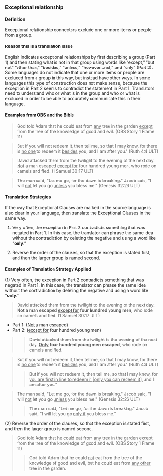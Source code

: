### Exceptional relationship 

#### Definition

Exceptional relationship connectors exclude one or more items or people from a group. 

#### Reason this is a translation issue

 English indicates exceptional relationships by first describing a group (Part 1) and then stating what is not in that group using words like “except,” “but not” “other than,” “besides,” “unless,” “however…not,” and “only” (Part 2). Some languages do not indicate that one or more items or people are excluded from a group in this way, but instead have other ways. In some languages this type of construction does not make sense, because the exception in Part 2 seems to contradict the statement in Part 1. Translators need to understand who or what is in the group and who or what is excluded in order to be able to accurately communicate this in their language.

#### Examples from OBS and the Bible

> God told Adam that he could eat from <u>any</u> tree in the garden <u>except</u> from the tree of the knowledge of good and evil.  (OBS Story 1 Frame 11)

> But if you will not redeem it, then tell me, so that I may know, for there is <u>no one</u> to redeem it <u>besides</u> you, and I am after you." (Ruth 4:4 ULT)

> David attacked them from the twilight to the evening of the next day. <u>Not</u> a man escaped <u>except for</u> four hundred young men, who rode on camels and fled. (1 Samuel 30:17 ULT)

> The man said, "Let me go, for the dawn is breaking." Jacob said, "I will <u>not</u> let you go <u>unless</u> you bless me." (Genesis 32:26 ULT)

#### Translation Strategies

If the way that Exceptional Clauses are marked in the source language is also clear in your language, then translate the Exceptional Clauses in the same way. 

1. Very often, the exception in Part 2 contradicts something that was negated in Part 1. In this case, the translator can phrase the same idea without the contradiction by deleting the negative and using a word like “**only**.”  

2. Reverse the order of the clauses, so that the exception is stated first, and then the larger group is named second.

#### Examples of Translation Strategy Applied

(1) Very often, the exception in Part 2 contradicts something that was negated in Part 1. In this case, the translator can phrase the same idea without the contradiction by deleting the negative and using a word like “**only**.” 

> David attacked them from the twilight to the evening of the next day. **Not a man escaped <u>except for</u> four hundred young men**, who rode on camels and fled. (1 Samuel 30:17 ULT)

* Part 1: (<u>Not</u> a man escaped) 
* Part 2: (<u>except for</u> four hundred young men)

>> David attacked them from the twilight to the evening of the next day. **<u>Only</u> four hundred young men escaped**, who rode on camels and fled. 

> But if you will not redeem it, then tell me, so that I may know, for there is <u>no one</u> to redeem it <u>besides</u> you, and I am after you." (Ruth 4:4 ULT)
>> But if you will not redeem it, then tell me, so that I may know, for <u>you are first in line to redeem it [only you can redeem it]</u>, and I am after you." 

> The man said, "Let me go, for the dawn is breaking." Jacob said, "I will <u>not</u> let you go <u>unless</u> you bless me." (Genesis 32:26 ULT)
>> The man said, "Let me go, for the dawn is breaking." Jacob said, "I will let you go <u>only if</u> you bless me." 

(2) Reverse the order of the clauses, so that the exception is stated first, and then the larger group is named second.

> God told Adam that he could eat from <u>any</u> tree in the garden <u>except</u> from the tree of the knowledge of good and evil.  (OBS Story 1 Frame 11)
>> God told Adam that he could <u>not</u> eat from the tree of the knowledge of good and evil, but he could eat from <u>any other</u> tree in the garden.   
